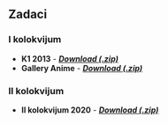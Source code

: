 ## Zadaci

### I kolokvijum

- **K1 2013** - [**_Download (.zip)_**](./Gallery_Resenje-1_flex_align.zip)
- **Gallery Anime** - [**_Download (.zip)_**](./K1-2013_Resenje.zip)

### II kolokvijum

- **II kolokvijum 2020** - [**_Download (.zip)_**](./K2-2020_Resenje.zip)